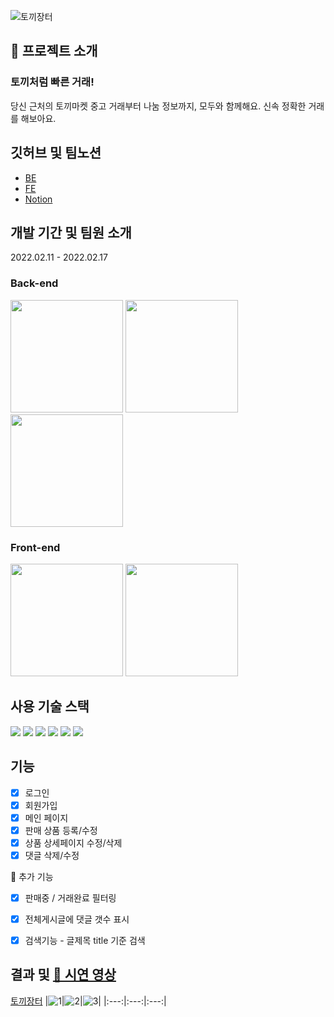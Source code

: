![토끼장터](https://www.notion.so/image/https%3A%2F%2Fs3-us-west-2.amazonaws.com%2Fsecure.notion-static.com%2F9e680b3d-860c-491b-8ba8-062c03b9b7c3%2Flogo2.png?table=block&id=c92fe78a-b9e4-4a5f-b8d4-3e6b044e65d4&spaceId=c4a58787-6451-44b1-a89e-57209eda852b&width=2000&userId=4183a253-f057-4617-8b7a-46b310e00823&cache=v2)

## 🤷 프로젝트 소개
### 토끼처럼 빠른 거래!  
당신 근처의 토끼마켓 중고 거래부터 나눔 정보까지, 모두와 함께해요.
신속 정확한 거래를 해보아요.


## 깃허브 및 팀노션
 - [BE](https://github.com/daonez/rabbitMarket_BE)
 - [FE](https://github.com/clappingmin/rabbitMarket_FE)
 - [Notion](https://www.notion.so/17ff16d892c54f32810e0d41a39b19de)

## 개발 기간 및 팀원 소개
2022.02.11 - 2022.02.17

### Back-end
<a href="https://github.com/daonez"><img width="180"  src="https://img.shields.io/static/v1?label=Node.js&message=Francisco Choi&color=08CE5D&style=for-the-badge&>"/></a> <a href="https://github.com/Sinclebear"><img width="180"  src="https://img.shields.io/static/v1?label=Node.js&message=Sanghyuk Jin&color=08CE5D&style=for-the-badge&>"/></a> <a href="https://github.com/bgg01555"><img width="180"  src="https://img.shields.io/static/v1?label=Node.js&message=Juhyeon Yu&color=08CE5D&style=for-the-badge&>"/></a>

### Front-end
<a href="https://github.com/clappingmin"><img width="180"  src="https://img.shields.io/static/v1?label=React&message=Sumin Park&color=61dafb&style=for-the-badge&>"/></a> <a href="https://github.com/Junparkk"><img width="180"  src="https://img.shields.io/static/v1?label=React&message=HyoJun Park&color=61dafb&style=for-the-badge&>"/></a>


## 사용 기술 스택

<img src="https://img.shields.io/badge/HTML5-E34F26?style=for-the-badge&logo=HTML5&logoColor=white"/> <img src="https://img.shields.io/badge/CSS3-1572B6?style=for-the-badge&logo=CSS3&logoColor=white"/> <img src="https://img.shields.io/badge/JavaScript-F7DF1E?style=for-the-badge&logo=JavaScript&logoColor=black"/> <img src="https://img.shields.io/badge/React-61DAFB?style=for-the-badge&logo=React&logoColor=black"/> <img src="https://img.shields.io/badge/Redux-764ABC?style=for-the-badge&logo=Redux&logoColor=white"/> <img src="https://img.shields.io/badge/Amazon S3-569A31?style=for-the-badge&logo=Amazon S3&logoColor=white"/>

## 기능

- [x] 로그인
- [x] 회원가입
- [x] 메인 페이지
- [x] 판매 상품 등록/수정
- [x] 상품 상세페이지 수정/삭제
- [x] 댓글 삭제/수정

🥕 추가 기능
 - [x] 판매중 / 거래완료 필터링
 - [x] 전체게시글에 댓글 갯수 표시
 - [x] 검색기능 - 글제목 title 기준 검색


## 결과 및 [🎥 시연 영상](https://www.youtube.com/watch?v=iQ80Nb2BXTo)

[토끼장터](http://hanghae99-rabbitmarket.s3-website.ap-northeast-2.amazonaws.com/)
|![1](https://user-images.githubusercontent.com/82128525/154482059-cf314bbf-a71d-4f74-9f1a-5b1d404d6de3.gif)|![2](https://user-images.githubusercontent.com/82128525/154482798-85769583-8dcc-4a97-9ed4-81018b92de9d.gif)|![3](https://user-images.githubusercontent.com/82128525/154483293-18ee1142-2ca8-4b48-abfd-ba73791078a4.gif)|
|:---:|:---:|:---:|
